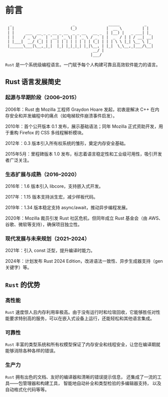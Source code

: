 # 前言

```plaintext
  _                           _               _____           _   
 | |                         (_)             |  __ \         | |  
 | |     ___  __ _ _ __ _ __  _ _ __   __ _  | |__) |   _ ___| |_ 
 | |    / _ \/ _` | '__| '_ \| | '_ \ / _` | |  _  / | | / __| __|
 | |___|  __/ (_| | |  | | | | | | | | (_| | | | \ \ |_| \__ \ |_ 
 |______\___|\__,_|_|  |_| |_|_|_| |_|\__, | |_|  \_\__,_|___/\__|
                                       __/ |                      
                                      |___/                       
```

`Rust` 是一个系统级编程语言。一门赋予每个人构建可靠且高效软件能力的语言。

## Rust 语言发展简史

### 起源与早期阶段（2006–2015）

2006年：Rust 由 Mozilla 工程师 Graydon Hoare 发起，初衷是解决 C++ 在内存安全和并发编程中的痛点（如电梯软件崩溃事件启发）。

2010年：首个公开版本 0.1 发布，展示基础语法；同年 Mozilla 正式资助开发，用于重构 Firefox 的 CSS 多线程解析模块。

2012年：0.3 版本引入所有权系统的雏形，奠定内存安全基础。

2015年5月：里程碑版本 1.0 发布，标志着语言稳定性和工业级可用性，吸引开发者广泛关注。

### 生态扩展与成熟（2016–2020）

2016年：1.6 版本引入 libcore，支持嵌入式开发。

2017年：1.15 版本支持派生宏，减少样板代码。

2019年：1.34 版本稳定支持 async/await，推动异步编程发展。

2020年：Mozilla 裁员引发 Rust 社区危机，但同年成立 Rust 基金会（由 AWS、谷歌、微软等支持），确保项目独立性。

### 现代发展与未来规划（2021–2024）

2021年：引入 const 泛型，提升编译时能力。

2024年：计划发布 Rust 2024 Edition，改进语法一致性、异步生成器支持（gen 关键字）等。

## `Rust` 的优势

### 高性能

`Rust` 速度惊人且内存利用率极高。由于没有运行时和垃圾回收，它能够胜任对性能要求特别高的服务，可以在嵌入式设备上运行，还能轻松和其他语言集成。

### 可靠性

`Rust` 丰富的类型系统和所有权模型保证了内存安全和线程安全，让您在编译期就能够消除各种各样的错误。

### 生产力

`Rust` 拥有出色的文档、友好的编译器和清晰的错误提示信息， 还集成了一流的工具——包管理器和构建工具， 智能地自动补全和类型检验的多编辑器支持， 以及自动格式化代码等等。
